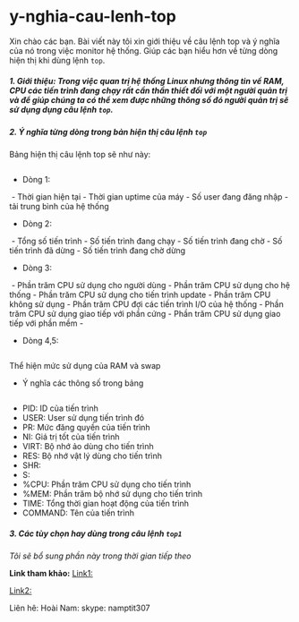 y-nghia-cau-lenh-top
====================

Xin chào các bạn. Bài viết này tôi xin giới thiệu về câu lệnh top và ý nghĩa của nó trong việc monitor hệ thống. Giúp các bạn hiểu hơn về từng dòng hiện thị khi dùng lệnh `top`.


##### 1. Giới thiệu: Trong việc quan trị hệ thống Linux nhưng thông tin về RAM, CPU các tiến trình đang chạy rất cần thần thiết đối với một người quản trị và để giúp chúng ta có thể xem được những thông số đó người quản trị sẽ sử dụng dụng câu lệnh `top`.

##### 2. Ý nghĩa từng dòng trong bản hiện thị câu lệnh `top`

Bảng hiện thị câu lệnh top sẽ như này:

<img class="image__pic js-image-pic" src="http://i.imgur.com/3vGe3Mw.png" alt="" id="screenshot-image">

- Dòng 1: 

<img class="image__pic js-image-pic" src="http://i.imgur.com/ImnnmiS.png" alt="" id="screenshot-image">
  - Thời gian hiện tại
  - Thời gian uptime của máy
  - Số user đang đăng nhập
  - tải trung bình của hệ thống

- Dòng 2:

<img class="image__pic js-image-pic" src="http://i.imgur.com/SlBNAql.png" alt="" id="screenshot-image">
  - Tổng số tiến trình
  - Số tiến trình đang chạy 
  - Số tiến trình đang chờ
  - Số tiến trình đã dừng
  - Số tiến trình đang chờ dừng

- Dòng 3:

<img class="image__pic js-image-pic" src="http://i.imgur.com/UXByCkI.png" alt="" id="screenshot-image">
  - Phần trăm CPU sử dụng cho người dùng
  - Phần trăm CPU sử dụng cho hệ thống
  - Phần trăm CPU sử dụng cho tiến trình update
  - Phần trăm CPU không sử dụng
  - Phần trăm CPU đợi các tiến trình I/O của hệ thống
  - Phần trăm CPU sử dụng giao tiếp với phần cứng
  - Phần trăm CPU sử dụng giao tiếp với phần mềm
  - 
  
- Dòng 4,5:

<img class="image__pic js-image-pic" src="http://i.imgur.com/feUKvPQ.png" alt="" id="screenshot-image">

Thể hiện mức sử dụng của RAM và swap

- Ý nghĩa các thông số trong bảng

<img class="image__pic js-image-pic" src="http://i.imgur.com/T2jMaau.png" alt="" id="screenshot-image">

  - PID: ID của tiến trình
  - USER: User sử dụng tiến trình đó
  - PR: Mức đăng quyền của tiến trình
  - NI: Giá trị tốt của tiến trình
  - VIRT: Bộ nhớ ảo dùng cho tiến trình
  - RES: Bộ nhớ vật lý dùng cho tiến trình
  - SHR: 
  - S:
  - %CPU: Phần trăm CPU sử dụng cho tiến trình
  - %MEM: Phần trăm bộ nhớ sử dụng cho tiến trình
  - TIME: Tổng thời gian hoạt động của tiến trình
  - COMMAND: Tên của tiến trình
  
##### 3. Các tùy chọn hay dùng trong câu lệnh `top1`

*Tôi sẽ bổ sung phần này trong thời gian tiếp theo*

**Link tham khảo:**
[Link1:](http://linux.about.com/od/commands/l/blcmdl1_top.htm)

[Link2:](http://www.tecmint.com/12-top-command-examples-in-linux/)

Liên hê:
Hoài Nam: skype: namptit307
